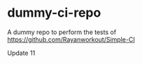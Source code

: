 # dummy-ci-repo
A dummy repo to perform the tests of https://github.com/Rayanworkout/Simple-CI

Update 11